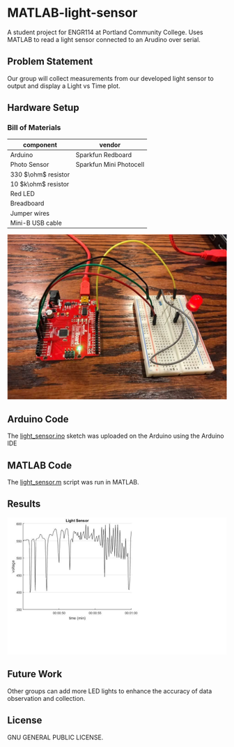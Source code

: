 # MATLAB-light-sensor
A student project for ENGR114 at Portland Community College. Uses MATLAB to read a light sensor connected to an Arudino over serial.

## Problem Statement
Our group will collect measurements from our developed light sensor to output and
display a Light vs Time plot.

## Hardware Setup

### Bill of Materials
|component|vendor|
|---|---|
|Arduino|Sparkfun Redboard|
|Photo Sensor|Sparkfun Mini Photocell|
|330 $\ohm$ resistor| |
|10 $k\ohm$ resistor| |
|Red LED| |
|Breadboard| |
|Jumper wires| |
|Mini-B USB cable| |

![Alt Name](/doc/light_sensor_hardware.png)

## Arduino Code
The [light_sensor.ino](light_sensor.ino) sketch was uploaded on the Arduino using the Arduino IDE

## MATLAB Code
The [light_sensor.m](light_sensor.m) script was run in MATLAB.

## Results
![Alt Name](/doc/light_sensor_results.png)

## Future Work
Other groups can add more LED lights to enhance the accuracy of data
observation and collection.

## License
GNU GENERAL PUBLIC LICENSE.
